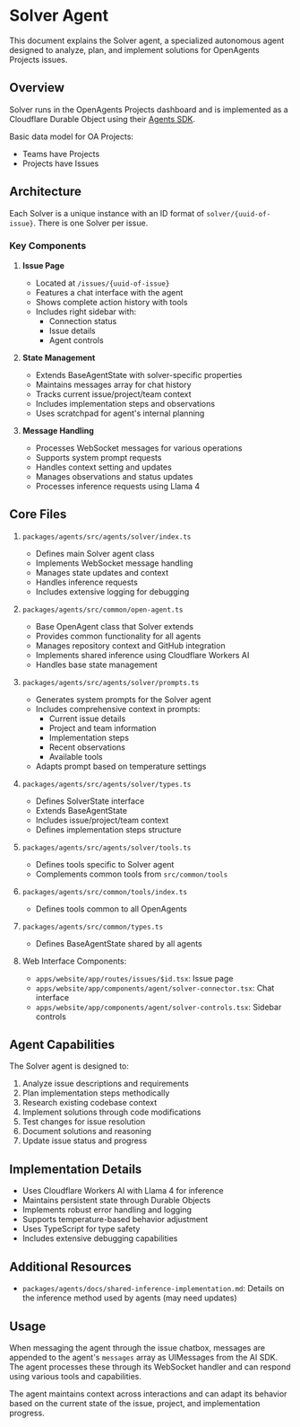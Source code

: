 # Solver Agent

This document explains the Solver agent, a specialized autonomous agent designed to analyze, plan, and implement solutions for OpenAgents Projects issues.

## Overview

Solver runs in the OpenAgents Projects dashboard and is implemented as a Cloudflare Durable Object using their [Agents SDK](https://developers.cloudflare.com/agents/api-reference/).

Basic data model for OA Projects:
- Teams have Projects
- Projects have Issues

## Architecture

Each Solver is a unique instance with an ID format of `solver/{uuid-of-issue}`. There is one Solver per issue.

### Key Components

1. **Issue Page**
   - Located at `/issues/{uuid-of-issue}`
   - Features a chat interface with the agent
   - Shows complete action history with tools
   - Includes right sidebar with:
     - Connection status
     - Issue details
     - Agent controls

2. **State Management**
   - Extends BaseAgentState with solver-specific properties
   - Maintains messages array for chat history
   - Tracks current issue/project/team context
   - Includes implementation steps and observations
   - Uses scratchpad for agent's internal planning

3. **Message Handling**
   - Processes WebSocket messages for various operations
   - Supports system prompt requests
   - Handles context setting and updates
   - Manages observations and status updates
   - Processes inference requests using Llama 4

## Core Files

1. `packages/agents/src/agents/solver/index.ts`
   - Defines main Solver agent class
   - Implements WebSocket message handling
   - Manages state updates and context
   - Handles inference requests
   - Includes extensive logging for debugging

2. `packages/agents/src/common/open-agent.ts`
   - Base OpenAgent class that Solver extends
   - Provides common functionality for all agents
   - Manages repository context and GitHub integration
   - Implements shared inference using Cloudflare Workers AI
   - Handles base state management

3. `packages/agents/src/agents/solver/prompts.ts`
   - Generates system prompts for the Solver agent
   - Includes comprehensive context in prompts:
     - Current issue details
     - Project and team information
     - Implementation steps
     - Recent observations
     - Available tools
   - Adapts prompt based on temperature settings

4. `packages/agents/src/agents/solver/types.ts`
   - Defines SolverState interface
   - Extends BaseAgentState
   - Includes issue/project/team context
   - Defines implementation steps structure

5. `packages/agents/src/agents/solver/tools.ts`
   - Defines tools specific to Solver agent
   - Complements common tools from `src/common/tools`

6. `packages/agents/src/common/tools/index.ts`
   - Defines tools common to all OpenAgents

7. `packages/agents/src/common/types.ts`
   - Defines BaseAgentState shared by all agents

8. Web Interface Components:
   - `apps/website/app/routes/issues/$id.tsx`: Issue page
   - `apps/website/app/components/agent/solver-connector.tsx`: Chat interface
   - `apps/website/app/components/agent/solver-controls.tsx`: Sidebar controls

## Agent Capabilities

The Solver agent is designed to:
1. Analyze issue descriptions and requirements
2. Plan implementation steps methodically
3. Research existing codebase context
4. Implement solutions through code modifications
5. Test changes for issue resolution
6. Document solutions and reasoning
7. Update issue status and progress

## Implementation Details

- Uses Cloudflare Workers AI with Llama 4 for inference
- Maintains persistent state through Durable Objects
- Implements robust error handling and logging
- Supports temperature-based behavior adjustment
- Uses TypeScript for type safety
- Includes extensive debugging capabilities

## Additional Resources

- `packages/agents/docs/shared-inference-implementation.md`: Details on the inference method used by agents (may need updates)

## Usage

When messaging the agent through the issue chatbox, messages are appended to the agent's `messages` array as UIMessages from the AI SDK. The agent processes these through its WebSocket handler and can respond using various tools and capabilities.

The agent maintains context across interactions and can adapt its behavior based on the current state of the issue, project, and implementation progress.
